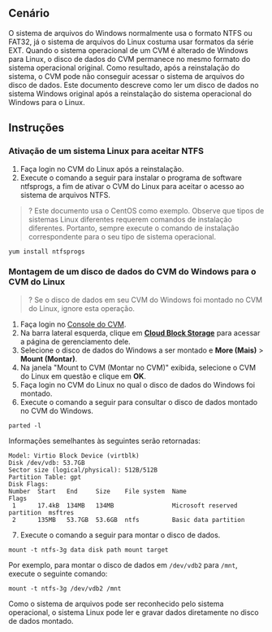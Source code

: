 ## Cenário

O sistema de arquivos do Windows normalmente usa o formato NTFS ou FAT32, já o sistema de arquivos do Linux costuma usar formatos da série EXT. Quando o sistema operacional de um CVM é alterado de Windows para Linux, o disco de dados do CVM permanece no mesmo formato do sistema operacional original. Como resultado, após a reinstalação do sistema, o CVM pode não conseguir acessar o sistema de arquivos do disco de dados. Este documento descreve como ler um disco de dados no sistema Windows original após a reinstalação do sistema operacional do Windows para o Linux.

## Instruções

### Ativação de um sistema Linux para aceitar NTFS 

1. Faça login no CVM do Linux após a reinstalação.
2. Execute o comando a seguir para instalar o programa de software ntfsprogs, a fim de ativar o CVM do Linux para aceitar o acesso ao sistema de arquivos NTFS.
>? Este documento usa o CentOS como exemplo. Observe que tipos de sistemas Linux diferentes requerem comandos de instalação diferentes. Portanto, sempre execute o comando de instalação correspondente para o seu tipo de sistema operacional.
>
```
yum install ntfsprogs
```


### Montagem de um disco de dados do CVM do Windows para o CVM do Linux

>? Se o disco de dados em seu CVM do Windows foi montado no CVM do Linux, ignore esta operação.
>
1. Faça login no [Console do CVM](https://console.cloud.tencent.com/cvm/index).
2. Na barra lateral esquerda, clique em **[Cloud Block Storage](https://console.cloud.tencent.com/cvm/cbs)** para acessar a página de gerenciamento dele.
3. Selecione o disco de dados do Windows a ser montado e **More (Mais)** > **Mount (Montar)**.
4. Na janela "Mount to CVM (Montar no CVM)" exibida, selecione o CVM do Linux em questão e clique em **OK**.
5. Faça login no CVM do Linux no qual o disco de dados do Windows foi montado.
6. Execute o comando a seguir para consultar o disco de dados montado no CVM do Windows.
```
parted -l
```
Informações semelhantes às seguintes serão retornadas:
```
Model: Virtio Block Device (virtblk)
Disk /dev/vdb: 53.7GB
Sector size (logical/physical): 512B/512B
Partition Table: gpt
Disk Flags: 
Number  Start   End     Size    File system  Name                          Flags
 1      17.4kB  134MB   134MB                Microsoft reserved partition  msftres
 2      135MB   53.7GB  53.6GB  ntfs         Basic data partition
```
7. Execute o comando a seguir para montar o disco de dados.
```
mount -t ntfs-3g data disk path mount target
```
Por exemplo, para montar o disco de dados em `/dev/vdb2` para `/mnt`, execute o seguinte comando:
```
mount -t ntfs-3g /dev/vdb2 /mnt
```
Como o sistema de arquivos pode ser reconhecido pelo sistema operacional, o sistema Linux pode ler e gravar dados diretamente no disco de dados montado.

